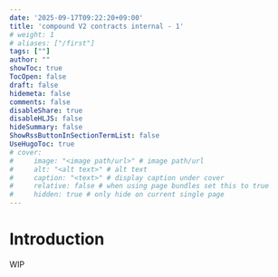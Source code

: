 ```yaml
---
date: '2025-09-17T09:22:20+09:00'
title: 'compound V2 contracts internal - 1'
# weight: 1
# aliases: ["/first"]
tags: [""]
author: ""
showToc: true
TocOpen: false
draft: false
hidemeta: false
comments: false
disableShare: true
disableHLJS: false
hideSummary: false
ShowRssButtonInSectionTermList: false
UseHugoToc: true
# cover:
#     image: "<image path/url>" # image path/url
#     alt: "<alt text>" # alt text
#     caption: "<text>" # display caption under cover
#     relative: false # when using page bundles set this to true
#     hidden: true # only hide on current single page
---
```


# Introduction

WIP


